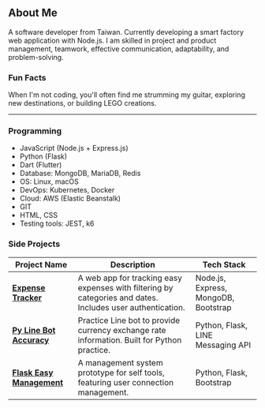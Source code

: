 ## About Me

A software developer from Taiwan.
Currently developing a smart factory web application with Node.js.
I am skilled in project and product management, teamwork, effective communication, adaptability, and problem-solving.

### Fun Facts

When I'm not coding, you'll often find me strumming my guitar, exploring new destinations, or building LEGO creations.


---------------------------------------

### Programming
- JavaScript (Node.js + Express.js)
- Python (Flask)
- Dart (Flutter)
- Database: MongoDB, MariaDB, Redis
- OS: Linux, macOS
- DevOps: Kubernetes, Docker
- Cloud: AWS (Elastic Beanstalk)
- GIT
- HTML, CSS
- Testing tools: JEST, k6

<!-- (Programming) -->
  
### Side Projects

| Project Name           | Description                                         | Tech Stack
|------------------------|-----------------------------------------------------|----------------------------
| **[Expense Tracker](https://github.com/bobolin0624/expense-tracker)** | A web app for tracking easy expenses with filtering by categories and dates. Includes user authentication. | Node.js, Express, MongoDB, Bootstrap
| **[Py Line Bot Accuracy](https://github.com/bobolin0624/py-line-bot-accuracy)** | Practice Line bot to provide currency exchange rate information. Built for Python practice. | Python, Flask, LINE Messaging API     | [GitHub](https://github.com/bobolin0624/py-line-bot-accuracy) |
| **[Flask Easy Management](https://github.com/bobolin0624/flask-easy-management)** | A management system prototype for self tools, featuring user connection management. | Python, Flask, Bootstrap |
